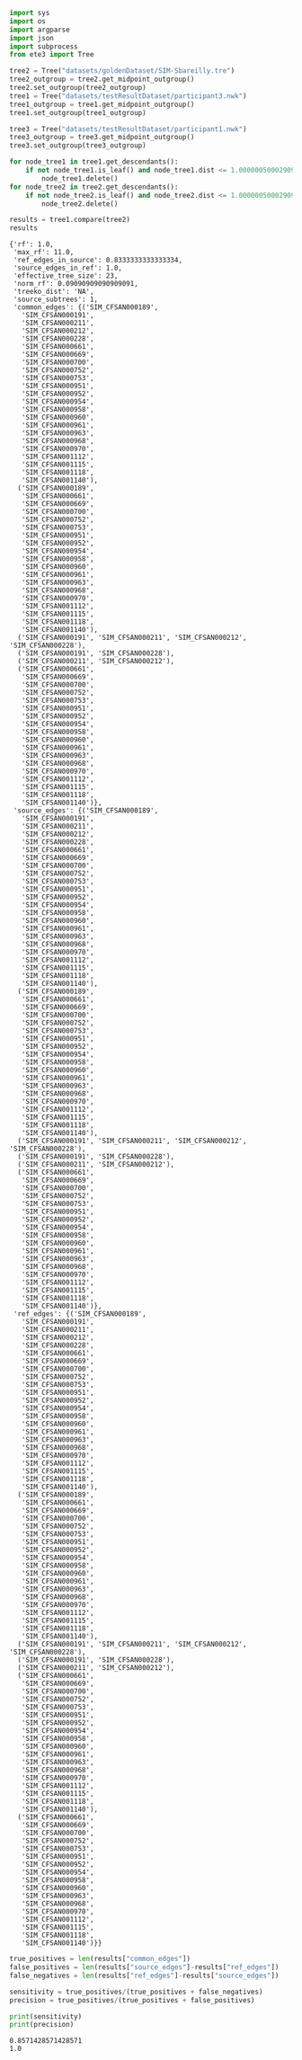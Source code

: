 

```python
import sys
import os
import argparse
import json
import subprocess
from ete3 import Tree
```


```python
tree2 = Tree("datasets/goldenDataset/SIM-Sbareilly.tre")
tree2_outgroup = tree2.get_midpoint_outgroup()
tree2.set_outgroup(tree2_outgroup)
tree1 = Tree("datasets/testResultDataset/participant3.nwk")
tree1_outgroup = tree1.get_midpoint_outgroup()
tree1.set_outgroup(tree1_outgroup)

tree3 = Tree("datasets/testResultDataset/participant1.nwk")
tree3_outgroup = tree3.get_midpoint_outgroup()
tree3.set_outgroup(tree3_outgroup)

```


```python
for node_tree1 in tree1.get_descendants():
    if not node_tree1.is_leaf() and node_tree1.dist <= 1.00000050002909e-06:
        node_tree1.delete()
for node_tree2 in tree2.get_descendants():
    if not node_tree2.is_leaf() and node_tree2.dist <= 1.00000050002909e-06:
        node_tree2.delete()
```


```python
results = tree1.compare(tree2)
results

```




    {'rf': 1.0,
     'max_rf': 11.0,
     'ref_edges_in_source': 0.8333333333333334,
     'source_edges_in_ref': 1.0,
     'effective_tree_size': 23,
     'norm_rf': 0.09090909090909091,
     'treeko_dist': 'NA',
     'source_subtrees': 1,
     'common_edges': {('SIM_CFSAN000189',
       'SIM_CFSAN000191',
       'SIM_CFSAN000211',
       'SIM_CFSAN000212',
       'SIM_CFSAN000228',
       'SIM_CFSAN000661',
       'SIM_CFSAN000669',
       'SIM_CFSAN000700',
       'SIM_CFSAN000752',
       'SIM_CFSAN000753',
       'SIM_CFSAN000951',
       'SIM_CFSAN000952',
       'SIM_CFSAN000954',
       'SIM_CFSAN000958',
       'SIM_CFSAN000960',
       'SIM_CFSAN000961',
       'SIM_CFSAN000963',
       'SIM_CFSAN000968',
       'SIM_CFSAN000970',
       'SIM_CFSAN001112',
       'SIM_CFSAN001115',
       'SIM_CFSAN001118',
       'SIM_CFSAN001140'),
      ('SIM_CFSAN000189',
       'SIM_CFSAN000661',
       'SIM_CFSAN000669',
       'SIM_CFSAN000700',
       'SIM_CFSAN000752',
       'SIM_CFSAN000753',
       'SIM_CFSAN000951',
       'SIM_CFSAN000952',
       'SIM_CFSAN000954',
       'SIM_CFSAN000958',
       'SIM_CFSAN000960',
       'SIM_CFSAN000961',
       'SIM_CFSAN000963',
       'SIM_CFSAN000968',
       'SIM_CFSAN000970',
       'SIM_CFSAN001112',
       'SIM_CFSAN001115',
       'SIM_CFSAN001118',
       'SIM_CFSAN001140'),
      ('SIM_CFSAN000191', 'SIM_CFSAN000211', 'SIM_CFSAN000212', 'SIM_CFSAN000228'),
      ('SIM_CFSAN000191', 'SIM_CFSAN000228'),
      ('SIM_CFSAN000211', 'SIM_CFSAN000212'),
      ('SIM_CFSAN000661',
       'SIM_CFSAN000669',
       'SIM_CFSAN000700',
       'SIM_CFSAN000752',
       'SIM_CFSAN000753',
       'SIM_CFSAN000951',
       'SIM_CFSAN000952',
       'SIM_CFSAN000954',
       'SIM_CFSAN000958',
       'SIM_CFSAN000960',
       'SIM_CFSAN000961',
       'SIM_CFSAN000963',
       'SIM_CFSAN000968',
       'SIM_CFSAN000970',
       'SIM_CFSAN001112',
       'SIM_CFSAN001115',
       'SIM_CFSAN001118',
       'SIM_CFSAN001140')},
     'source_edges': {('SIM_CFSAN000189',
       'SIM_CFSAN000191',
       'SIM_CFSAN000211',
       'SIM_CFSAN000212',
       'SIM_CFSAN000228',
       'SIM_CFSAN000661',
       'SIM_CFSAN000669',
       'SIM_CFSAN000700',
       'SIM_CFSAN000752',
       'SIM_CFSAN000753',
       'SIM_CFSAN000951',
       'SIM_CFSAN000952',
       'SIM_CFSAN000954',
       'SIM_CFSAN000958',
       'SIM_CFSAN000960',
       'SIM_CFSAN000961',
       'SIM_CFSAN000963',
       'SIM_CFSAN000968',
       'SIM_CFSAN000970',
       'SIM_CFSAN001112',
       'SIM_CFSAN001115',
       'SIM_CFSAN001118',
       'SIM_CFSAN001140'),
      ('SIM_CFSAN000189',
       'SIM_CFSAN000661',
       'SIM_CFSAN000669',
       'SIM_CFSAN000700',
       'SIM_CFSAN000752',
       'SIM_CFSAN000753',
       'SIM_CFSAN000951',
       'SIM_CFSAN000952',
       'SIM_CFSAN000954',
       'SIM_CFSAN000958',
       'SIM_CFSAN000960',
       'SIM_CFSAN000961',
       'SIM_CFSAN000963',
       'SIM_CFSAN000968',
       'SIM_CFSAN000970',
       'SIM_CFSAN001112',
       'SIM_CFSAN001115',
       'SIM_CFSAN001118',
       'SIM_CFSAN001140'),
      ('SIM_CFSAN000191', 'SIM_CFSAN000211', 'SIM_CFSAN000212', 'SIM_CFSAN000228'),
      ('SIM_CFSAN000191', 'SIM_CFSAN000228'),
      ('SIM_CFSAN000211', 'SIM_CFSAN000212'),
      ('SIM_CFSAN000661',
       'SIM_CFSAN000669',
       'SIM_CFSAN000700',
       'SIM_CFSAN000752',
       'SIM_CFSAN000753',
       'SIM_CFSAN000951',
       'SIM_CFSAN000952',
       'SIM_CFSAN000954',
       'SIM_CFSAN000958',
       'SIM_CFSAN000960',
       'SIM_CFSAN000961',
       'SIM_CFSAN000963',
       'SIM_CFSAN000968',
       'SIM_CFSAN000970',
       'SIM_CFSAN001112',
       'SIM_CFSAN001115',
       'SIM_CFSAN001118',
       'SIM_CFSAN001140')},
     'ref_edges': {('SIM_CFSAN000189',
       'SIM_CFSAN000191',
       'SIM_CFSAN000211',
       'SIM_CFSAN000212',
       'SIM_CFSAN000228',
       'SIM_CFSAN000661',
       'SIM_CFSAN000669',
       'SIM_CFSAN000700',
       'SIM_CFSAN000752',
       'SIM_CFSAN000753',
       'SIM_CFSAN000951',
       'SIM_CFSAN000952',
       'SIM_CFSAN000954',
       'SIM_CFSAN000958',
       'SIM_CFSAN000960',
       'SIM_CFSAN000961',
       'SIM_CFSAN000963',
       'SIM_CFSAN000968',
       'SIM_CFSAN000970',
       'SIM_CFSAN001112',
       'SIM_CFSAN001115',
       'SIM_CFSAN001118',
       'SIM_CFSAN001140'),
      ('SIM_CFSAN000189',
       'SIM_CFSAN000661',
       'SIM_CFSAN000669',
       'SIM_CFSAN000700',
       'SIM_CFSAN000752',
       'SIM_CFSAN000753',
       'SIM_CFSAN000951',
       'SIM_CFSAN000952',
       'SIM_CFSAN000954',
       'SIM_CFSAN000958',
       'SIM_CFSAN000960',
       'SIM_CFSAN000961',
       'SIM_CFSAN000963',
       'SIM_CFSAN000968',
       'SIM_CFSAN000970',
       'SIM_CFSAN001112',
       'SIM_CFSAN001115',
       'SIM_CFSAN001118',
       'SIM_CFSAN001140'),
      ('SIM_CFSAN000191', 'SIM_CFSAN000211', 'SIM_CFSAN000212', 'SIM_CFSAN000228'),
      ('SIM_CFSAN000191', 'SIM_CFSAN000228'),
      ('SIM_CFSAN000211', 'SIM_CFSAN000212'),
      ('SIM_CFSAN000661',
       'SIM_CFSAN000669',
       'SIM_CFSAN000700',
       'SIM_CFSAN000752',
       'SIM_CFSAN000753',
       'SIM_CFSAN000951',
       'SIM_CFSAN000952',
       'SIM_CFSAN000954',
       'SIM_CFSAN000958',
       'SIM_CFSAN000960',
       'SIM_CFSAN000961',
       'SIM_CFSAN000963',
       'SIM_CFSAN000968',
       'SIM_CFSAN000970',
       'SIM_CFSAN001112',
       'SIM_CFSAN001115',
       'SIM_CFSAN001118',
       'SIM_CFSAN001140'),
      ('SIM_CFSAN000661',
       'SIM_CFSAN000669',
       'SIM_CFSAN000700',
       'SIM_CFSAN000752',
       'SIM_CFSAN000753',
       'SIM_CFSAN000951',
       'SIM_CFSAN000952',
       'SIM_CFSAN000954',
       'SIM_CFSAN000958',
       'SIM_CFSAN000960',
       'SIM_CFSAN000963',
       'SIM_CFSAN000968',
       'SIM_CFSAN000970',
       'SIM_CFSAN001112',
       'SIM_CFSAN001115',
       'SIM_CFSAN001118',
       'SIM_CFSAN001140')}}




```python
true_positives = len(results["common_edges"])
false_positives = len(results["source_edges"]-results["ref_edges"])
false_negatives = len(results["ref_edges"]-results["source_edges"])
```


```python
sensitivity = true_positives/(true_positives + false_negatives)
precision = true_positives/(true_positives + false_positives)
```


```python
print(sensitivity)
print(precision)
```

    0.8571428571428571
    1.0

